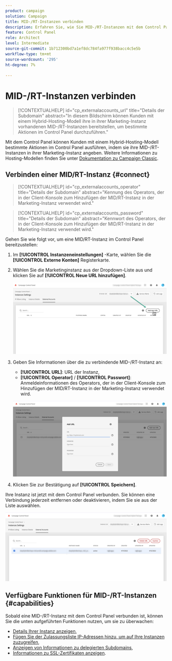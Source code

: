 ```yaml
---
product: campaign
solution: Campaign
title: MID-/RT-Instanzen verbinden
description: Erfahren Sie, wie Sie MID-/RT-Instanzen mit dem Control Panel verbinden.
feature: Control Panel
role: Architect
level: Intermediate
source-git-commit: 1b712300bd7a1ef8dc784fa977f938bacc4c5e5b
workflow-type: tm+mt
source-wordcount: '295'
ht-degree: 7%

---
```



# MID-/RT-Instanzen verbinden

>[!CONTEXTUALHELP]
>id="cp_externalaccounts_url"
>title="Details der Subdomain"
>abstract="In diesem Bildschirm können Kunden mit einem Hybrid-Hosting-Modell ihre in ihrer Marketing-Instanz vorhandenen MID-/RT-Instanzen bereitstellen, um bestimmte Aktionen im Control Panel durchzuführen."

Mit dem Control Panel können Kunden mit einem Hybrid-Hosting-Modell bestimmte Aktionen im Control Panel ausführen, indem sie ihre MID-/RT-Instanzen in ihrer Marketing-Instanz angeben. Weitere Informationen zu Hosting-Modellen finden Sie unter [Dokumentation zu Campaign Classic](https://experienceleague.adobe.com/docs/campaign-classic/using/installing-campaign-classic/architecture-and-hosting-models/hosting-models-lp/hosting-models.html).

## Verbinden einer MID/RT-Instanz {#connect}

>[!CONTEXTUALHELP]
>id="cp_externalaccounts_operator"
>title="Details der Subdomain"
>abstract="Kennung des Operators, der in der Client-Konsole zum Hinzufügen der MID/RT-Instanz in der Marketing-Instanz verwendet wird."

>[!CONTEXTUALHELP]
>id="cp_externalaccounts_password"
>title="Details der Subdomain"
>abstract="Kennwort des Operators, der in der Client-Konsole zum Hinzufügen der MID/RT-Instanz in der Marketing-Instanz verwendet wird."

Gehen Sie wie folgt vor, um eine MID/RT-Instanz im Control Panel bereitzustellen:

1. Im **[!UICONTROL Instanzeneinstellungen]** -Karte, wählen Sie die **[!UICONTROL Externe Konten]** Registerkarte.

1. Wählen Sie die Marketinginstanz aus der Dropdown-Liste aus und klicken Sie auf **[!UICONTROL Neue URL hinzufügen]**.

   ![](assets/external-account-addbutton.png)

1. Geben Sie Informationen über die zu verbindende MID-/RT-Instanz an:
   * **[!UICONTROL URL]**: URL der Instanz,
   * **[!UICONTROL Operator]** / **[!UICONTROL Passwort]**: Anmeldeinformationen des Operators, der in der Client-Konsole zum Hinzufügen der MID/RT-Instanz in der Marketing-Instanz verwendet wird.

   ![](assets/external-account-add.png)

1. Klicken Sie zur Bestätigung auf **[!UICONTROL Speichern]**.

Ihre Instanz ist jetzt mit dem Control Panel verbunden. Sie können eine Verbindung jederzeit entfernen oder deaktivieren, indem Sie sie aus der Liste auswählen.

![](assets/external-account-edit.png)

## Verfügbare Funktionen für MID-/RT-Instanzen {#capabilities}

Sobald eine MID-/RT-Instanz mit dem Control Panel verbunden ist, können Sie die unten aufgeführten Funktionen nutzen, um sie zu überwachen:

* [Details Ihrer Instanz anzeigen](../../instances-settings/using/instance-details.md),
* [Fügen Sie der Zulassungsliste IP-Adressen hinzu, um auf Ihre Instanzen zuzugreifen](../../instances-settings/using/ip-allow-listing-instance-access.md),
* [Anzeigen von Informationen zu delegierten Subdomains](../../subdomains-certificates/using/setting-up-new-subdomain.md),
* [Informationen zu SSL-Zertifikaten anzeigen](../../subdomains-certificates/using/monitoring-ssl-certificates.md).
